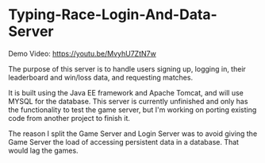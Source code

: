 # Typing-Race-Login-And-Data-Server

Demo Video: https://youtu.be/MvyhU7ZtN7w

The purpose of this server is to handle users signing up, logging in, their leaderboard and win/loss data, and requesting matches.

It is built using the Java EE framework and Apache Tomcat, and will use MYSQL for the database.
This server is currently unfinished and only has the functionality to test the game server, but I'm working on porting existing code from another project to finish it.

The reason I split the Game Server and Login Server was to avoid giving the Game Server the load of accessing persistent data in a database. That would lag the games.  
